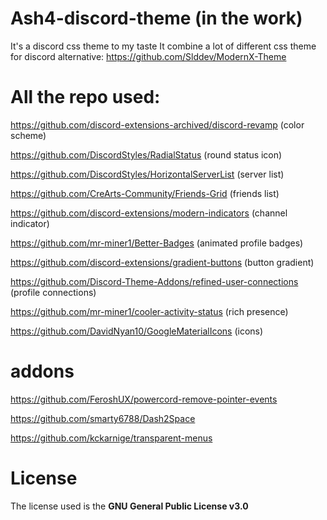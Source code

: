 # Ash4-discord-theme (in the work)
It's a discord css theme to my taste
It combine a lot of different css theme for discord
alternative: https://github.com/Slddev/ModernX-Theme

# All the repo used:

https://github.com/discord-extensions-archived/discord-revamp (color scheme) 

https://github.com/DiscordStyles/RadialStatus (round status icon) 

https://github.com/DiscordStyles/HorizontalServerList (server list) 

https://github.com/CreArts-Community/Friends-Grid (friends list) 

https://github.com/discord-extensions/modern-indicators (channel indicator) 

https://github.com/mr-miner1/Better-Badges (animated profile badges) 

https://github.com/discord-extensions/gradient-buttons (button gradient) 

https://github.com/Discord-Theme-Addons/refined-user-connections (profile connections) 

https://github.com/mr-miner1/cooler-activity-status (rich presence) 

https://github.com/DavidNyan10/GoogleMaterialIcons (icons) 

# addons

https://github.com/FeroshUX/powercord-remove-pointer-events

https://github.com/smarty6788/Dash2Space

https://github.com/kckarnige/transparent-menus

# License
The license used is the **GNU General Public License v3.0**
